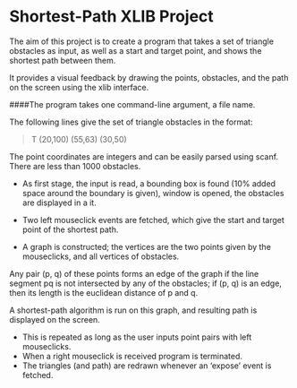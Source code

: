 # Shortest-Path XLIB Project

The aim of this project is to create a program that takes a set of triangle obstacles as
input, as well as a start and target point, and shows the shortest path between them. 

It provides a visual feedback by drawing the points, obstacles, and the path on the screen
using the xlib interface.

####The program takes one command-line argument, a file name.

The following lines give the set of triangle obstacles in the format:

>T (20,100) (55,63) (30,50)

The point coordinates are integers and can be easily parsed using scanf. There
are less than 1000 obstacles.

* As first stage, the input is read, a bounding box is found (10% added space around
the boundary is given), window is opened, the obstacles are displayed in a it. 

* Two left mouseclick events are fetched, which give the start and target point of the shortest path. 

* A graph is constructed; the vertices are the two points given by the mouseclicks, and all
vertices of obstacles. 

Any pair (p, q) of these points forms an edge of the graph if the line segment pq is not intersected by any of the obstacles; 
if (p, q) is an edge, then its length is the euclidean distance of p and q. 

A shortest-path algorithm is run on this graph, and resulting path is displayed on the screen. 

* This is repeated as long as the user inputs point pairs with left mouseclicks.
* When a right mouseclick is received program is terminated.
* The triangles (and path) are redrawn whenever an ‘expose’ event is fetched.
